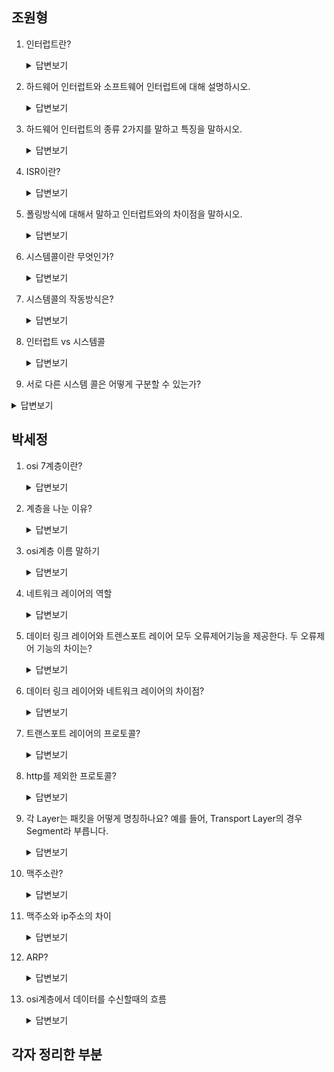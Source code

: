 ## 조원형

1. 인터럽트란?

   <details>
       <summary>답변보기</summary>
       A1) 프로그램을 실행하는 도중에 예기치 않은 상황이 발생할 경우 현재 실행 중인 작업을 즉시 중단하고, 발생된 상황에 대한 우선 처리가 필요함을 CPU에게 알리는 것<br>
   A2) 시스템에서 발생한 다양한 종류의 이벤트 혹은 그런 이벤트를 알리는 메커니즘
   </details>

2. 하드웨어 인터럽트와 소프트웨어 인터럽트에 대해 설명하시오.

   <details>
       <summary>답변보기</summary>
         하드웨어 인터럽트는 키보드나 네트워크 카드와 같은 물리적 장치에 의해 발생한다.
         소프트웨어 인터럽트는 시스템 호출과 같은 소프트웨어 이벤트에 의해 발생하며,
         하드웨어 인터럽트는 CPU의 인터럽트 컨트롤러에 의해, 소프트웨어 인터럽트는 운영체제에 의해 처리된다.
   </details>

3. 하드웨어 인터럽트의 종류 2가지를 말하고 특징을 말하시오.

   <details>
       <summary>답변보기</summary>
       하드웨어 인터럽트는 I/O장비에서 아무때나 전달되어 오는 신호로 Maskable 인터럽트와 NMI(non-maskable interrupt) 가 존재<br>
   전자는 interrupt mask가 가능하며(인터럽트가 발생하였을 때 요구를 받아들일지 말지 지정하는것) 그렇기에 무시가 가능하다.
   입출력장치가 제기하는 인터럽트 요청과 거의 대부분의 인터럽트가 여기에 해당한다. <br>
   후자는 무시될 수 없는 인터럽트로 몇몇 심각한 사건(정전, 하드웨어 고장 등 어쩔수없는 오류) 등이 해당
   </details>

4. ISR이란?

   <details>
       <summary>답변보기</summary>
        ISR(Interrupt Service Routine)은 인터럽트가 발생할 때 CPU가 실행하는 루틴입니다. 인터럽트를 일으킨 이벤트를 처리하고 이전 프로그램으로 제어 권한을 되돌리는 역할을 합니다.
   </details>

5. 폴링방식에 대해서 말하고 인터럽트와의 차이점을 말하시오.

   <details>
       <summary>답변보기</summary>
       폴링방식은 사용자가 명령어를 사용해 입력 핀의 값을 계속 읽어 변화를 알아내는 방식이다. (CPU가 주변 입출력 장치들(키보드, 센서, LCD 등)에서의 변화를 지속적으로 계속 확인하고 그에 따라 프로그램을 처리하는 방식)<br>
       폴링방식은 인터럽트 방식에 비해 입출력 장치들과의 상호작용을 많이 할 수록 CPU를 점유하는 시간이 증가하기 때문에 성능이 크게 떨어진다. 또한 한 루프를 다 돌아야지만 상태 변화를 확인 할 수 있다.하지만 인터럽트 방식은 요청이 들어올때만 처리하기 때문에 CPU효율이 떨어지지 않으며 입출력 장치에서의 요청이 발생하는 정확한 타이밍을 알 수 있기 때문에 즉각 반응할 수 있다.
   </details>

6. 시스템콜이란 무엇인가? 

   <details>
       <summary>답변보기</summary>
       시스템콜이란 OS에 인터페이스하기 위한 방법으로 프로그램이 OS커널이 제공하는 서비스를 이용하고 싶을 때 시스템콜을 통해 실행한다. 
   </details>

7. 시스템콜의 작동방식은?

   <details>
       <summary>답변보기</summary>
         프로그램이 시스템 콜을 할 때 CPU가 사용자 모드에서 커널모드로 전환하여, 프로그램이 운영체제의 커널에 접근하여 원하는 서비스를 요청 할 수 있다.
         ```
         x86 아키텍처에서 시스템 호출은 시스템 호출 번호를 인수로 하여 명령어 'syscall' 또는 'int'를 실행함으로써 이루어진다. 그런 다음 커널은 해당 시스템 호출 핸들러 기능          을 실행하기 시작합니다. ARM 아키텍처는 소프트웨어 인터럽트를 사용하여 커널 모드로 전환한다.
         ```
   </details>

8. 인터럽트 vs 시스템콜

   <details>
       <summary>답변보기</summary>
         인터럽트는 외부 이벤트에 의해 발생하고 CPU에 의해 처리되는 반면에 시스템 콜은 프로그램에 의해 시작되고 운영 체제에 의해 처리된다.
         인터럽트는 외부 이벤트를 처리하고 입출력 작업을 수행하는 데 사용되며, 시스템 호출은 운영 체제 서비스와 리소스에 액세스하는 데 사용됩니다.
   </details>

9. 서로 다른 시스템 콜은 어떻게 구분할 수 있는가?

  <details>
       <summary>답변보기</summary>
         인터럽트는 외부 이벤트에 의해 발생하고 CPU에 의해 처리되는 반면에 시스템 콜은 프로그램에 의해 시작되고 운영 체제에 의해 처리된다.
         인터럽트는 외부 이벤트를 처리하고 입출력 작업을 수행하는 데 사용되며, 시스템 호출은 운영 체제 서비스와 리소스에 액세스하는 데 사용됩니다.
   </details>


## 박세정


1. osi 7계층이란? 

   <details>
       <summary>답변보기</summary>
       OSI 7계층은 네트워크에서 통신이 일어나는 과정을 7단계로 나눈 것을 말한다. 이는 국제표준규격으로, 동일한 규격을 갖게 해 원할한 통신이 가능하게 했다.
   </details>

2. 계층을 나눈 이유?

   <details>
       <summary>답변보기</summary>
       통신이 일어나는 과정을 단계별로 알 수 있고, 특정한 곳에 이상이 생기면 그 단계만 수정할 수 있기 때문이다.
   </details>

3. osi계층 이름 말하기

   <details>
       <summary>답변보기</summary>물리계층
       <br>데이터 링크 계층<br>네트워크 계층<br>전송계층<br>세션 계층<br>표현계층<br>응용계층
   </details>

4. 네트워크 레이어의 역할

   <details>
       <summary>답변보기</summary>
       데이터를 목적지까지 가장 안전하고 빠르게 전달하는 기능을 담당한다.
   
   라우터를 통해 이동할 경로를 선택하여 IP 주소를 지정하고, 해당 경로에 따라 패킷을 전달해준다.
   
   라우팅, 흐름 제어, 오류 제어, 세그먼테이션 등을 수행한다.
   </details>

5. 데이터 링크 레이어와 트렌스포트 레이어 모두 오류제어기능을 제공한다. 두 오류제어 기능의 차이는?

   <details>
       <summary>답변보기</summary>
       데이터 링크 계층에서는 오류가 난 프레임을 버려버리는 방식이지만, 트랜스포트계층의 오류제어는 오류가 생기면 재발송함으로써 오류복구까지 해준다.
   </details>

6. 데이터 링크 레이어와 네트워크 레이어의 차이점?

   <details>
       <summary>답변보기</summary>
       네트워크 계층은 서로 다른 두 네트워크간의 전송을 담당한다면, 데이터 링크 계층은 동일한 네트워크 내에서 전송을 담당한다.
   </details>

7. 트랜스포트 레이어의 프로토콜? 

   <details>
       <summary>답변보기</summary>
       TCP, UDP 가 해당한다.
   </details>

8. http를 제외한 프로토콜?

   <details>
       <summary>답변보기</summary>
   FTP, SMTP, POP3, IMAP, Telnet, DNS 등과 같은 프로토콜이 있다.
   </details>

9. 각 Layer는 패킷을 어떻게 명칭하나요?  예를 들어, Transport Layer의 경우 Segment라 부릅니다.

   <details>
       <summary>답변보기</summary>
       데이터링크 계층 - 프레임<br>
   네트워크 계층 - 패킷<br>
   전송계층 - 세그먼트
   </details>

10. 맥주소란?

    <details>
        <summary>답변보기</summary>
        Mac 주소란 컴퓨터 간 데이터를 전송하기 위해 있는 컴퓨터의 물리적 주소 또는 하드웨어 주소라고 한다.
    </details>

11. 맥주소와 ip주소의 차이

    <details>
        <summary>답변보기</summary>
        MAC 주소는 IP주소와 마찬가지로 네트워크 통신에서 통신기기의 식별번호를 나타내는 것이다. <br>
    IP주소와의 차이점은, IP주소는 임시적으로 다른 주체에 의해 할당 되는 것이지만,
    MAC 주소는 통신기기의 하드웨어 자체에 부여된 고유한 식별번호를 나타낸다.<br>
    이 IP주소는 통신기기마다 고유하게 할당되어 있는 것이 아니라, 대부분 통신사에 일정 금액을 지불하고 받아오는 것이기 때문에 경우에 따라 바뀔 수 있다. 
    </details>

12. ARP?

    <details>
        <summary>답변보기</summary>
        논리적인 주소 (IP Address)를 물리적인 주소 (MAC Address)로 변환하는 작업
    </details>

13. osi계층에서 데이터를 수신할때의 흐름

    <details>
        <summary>답변보기</summary>
         1. physical layer 에서 전기적인 데이터를 수신한다.
         2. Data-Link layer에서 프레임에 부여한 주소(MAC)를 해석하고, 에러/재전송/흐름제어 등을 체크한다.<br>
         3. network latyer에서는 전송받은 목적지 IP주소가 맞는지를 체크한다. 또한 데이터가 너무 빨리 전송되었거나 수신되지 않도록 흐름을 제어한다.<br>
         4. Transport layer에서 전달받은 포트 번호를 통해 어느 어플리케이션에 데이터를 전달해야하는지를 체크하거나, 데이터가 올바른 순서로 수신되었는지 확인 한다.<br>
         5. Session layer에서는 장치간의 연결 세션을 설정하고 시간초과, 오류등을 체크한다.<br>
         6. Presentation layer에서는 데이터를 애플리케이션 계층에 전달하기 위해 암호화 된 데이터를 해석하거나, 압축한 데이터를 압축해제하는 등 데이터를 해석하는 역할을 수행한다.<br>
         7. Application Layer에서 해당 프로토콜의 종류를 해석하고 해당 프로토콜에 맞는 해석방법을 통해 데이터를 해석하거나, 인증 및 권한 부여 문제도 해결한다.
     
    </details>





## 각자 정리한 부분


